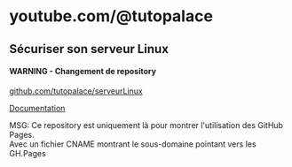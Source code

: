 # youtube.com/@tutopalace

## Sécuriser son serveur Linux 
#### WARNING - Changement de repository 

[github.com/tutopalace/serveurLinux](https://github.com/tutopalace/serveurLinux)

[Documentation](https://github.com/tutopalace/serveurLinux/blob/main/doc/serveur.conf.md)


MSG: Ce repository est uniquement là pour montrer l'utilisation des GitHub Pages.  
Avec un fichier CNAME montrant le sous-domaine pointant vers les GH.Pages
 
